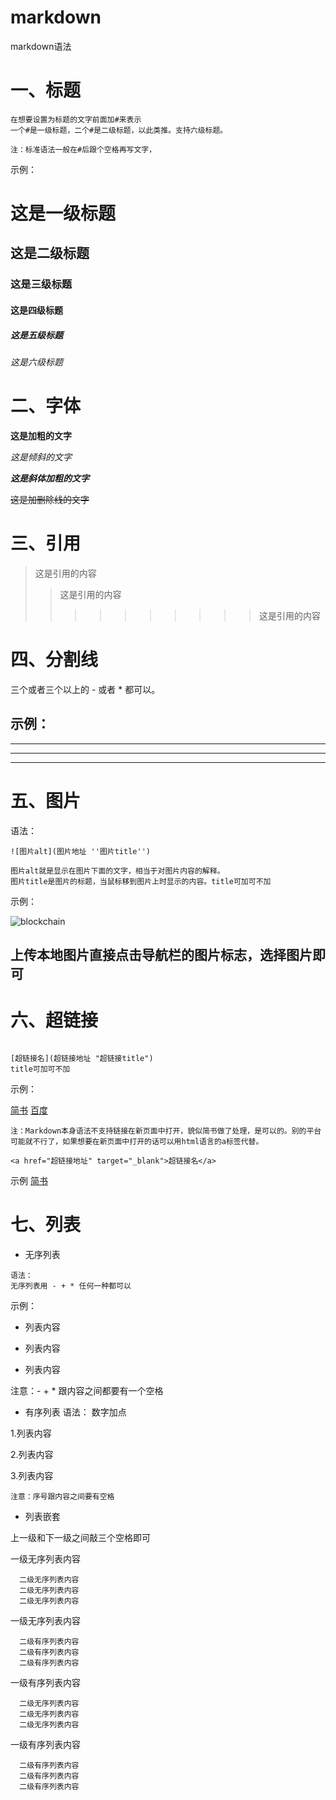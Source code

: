 # markdown
markdown语法

# 一、标题
```
在想要设置为标题的文字前面加#来表示
一个#是一级标题，二个#是二级标题，以此类推。支持六级标题。

注：标准语法一般在#后跟个空格再写文字，
```
示例：
# 这是一级标题
## 这是二级标题
### 这是三级标题
#### 这是四级标题
##### 这是五级标题
###### 这是六级标题

# 二、字体
**这是加粗的文字**

*这是倾斜的文字*

***这是斜体加粗的文字***

~~这是加删除线的文字~~

# 三、引用
>这是引用的内容
>>这是引用的内容
>>>>>>>>>>这是引用的内容

# 四、分割线
三个或者三个以上的 - 或者 * 都可以。

示例：
---
----
***
*****

# 五、图片
语法：
```
![图片alt](图片地址 ''图片title'')

图片alt就是显示在图片下面的文字，相当于对图片内容的解释。
图片title是图片的标题，当鼠标移到图片上时显示的内容。title可加可不加
```
示例：

![blockchain](https://ss0.bdstatic.com/70cFvHSh_Q1YnxGkpoWK1HF6hhy/it/u=702257389,1274025419&fm=27&gp=0.jpg "区块链")

## 上传本地图片直接点击导航栏的图片标志，选择图片即可

# 六、超链接
```

[超链接名](超链接地址 "超链接title")
title可加可不加
```

示例：

[简书](http://jianshu.com)
[百度](http://baidu.com)
```
注：Markdown本身语法不支持链接在新页面中打开，貌似简书做了处理，是可以的。别的平台可能就不行了，如果想要在新页面中打开的话可以用html语言的a标签代替。
```

```
<a href="超链接地址" target="_blank">超链接名</a>
```
示例
<a href="https://www.jianshu.com/u/1f5ac0cf6a8b" target="_blank">简书</a>

# 七、列表

* 无序列表
```
语法：
无序列表用 - + * 任何一种都可以
```
示例：
- 列表内容
+ 列表内容
* 列表内容

注意：- + * 跟内容之间都要有一个空格

* 有序列表
语法：
数字加点

1.列表内容

2.列表内容

3.列表内容
```
注意：序号跟内容之间要有空格
```
* 列表嵌套

上一级和下一级之间敲三个空格即可

一级无序列表内容

      二级无序列表内容
      二级无序列表内容
      二级无序列表内容
一级无序列表内容

      二级有序列表内容
      二级有序列表内容
      二级有序列表内容
一级有序列表内容

      二级无序列表内容
      二级无序列表内容
      二级无序列表内容
一级有序列表内容

      二级有序列表内容
      二级有序列表内容
      二级有序列表内容
